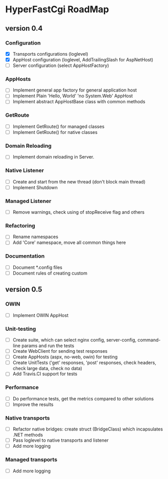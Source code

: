 # HyperFastCgi RoadMap

## version 0.4

### Configuration
* [X] Transports configurations (loglevel)
* [X] AppHost configuration (loglevel, AddTrailingSlash for AspNetHost)
* [ ] Server configuration (select AppHostFactory)

### AppHosts
* [ ] Implement general app factory for general application host
* [ ] Implement Plain 'Hello, World' 'no System.Web' AppHost
* [ ] Implement abstract AppHostBase class with common methods

### GetRoute
* [ ] Implement GetRoute() for managed classes
* [ ] Implement GetRoute() for native classes

### Domain Reloading
* [ ] Implement domain reloading in Server.

### Native Listener
* [ ] Create and start from the new thread (don't block main thread)
* [ ] Implement Shutdown

### Managed Listener
* [ ] Remove warnings, check using of stopReceive flag and others

### Refactoring
* [ ] Rename namespaces
* [ ] Add 'Core' namespace, move all common things here

### Documentation
* [ ] Document *.config files
* [ ] Document rules of creating custom  

## version 0.5

### OWIN
* [ ] Implement OWIN AppHost

### Unit-testing
* [ ] Create suite, which can select nginx config, server-config, command-line params and run the tests
* [ ] Create WebClient for sending test responses
* [ ] Create AppHosts (aspx, no-web, owin) for testing
* [ ] Create UnitTests ('get' responses, 'post' responses, check headers, check large data, check no data)
* [ ] Add Travis.CI support for tests

### Performance
* [ ] Do performance tests, get the metrics compared to other solutions
* [ ] Improve the results

### Native transports
* [ ] Refactor native bridges: create struct (BridgeClass) which incapsulates .NET  methods 
* [ ] Pass loglevel to native transports and listener
* [ ] Add more logging

### Managed transports
* [ ] Add more logging
